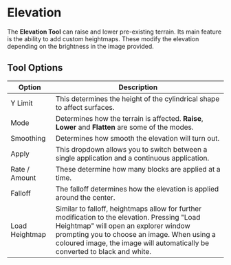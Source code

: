 # Elevation

The **Elevation Tool** can raise and lower pre-existing terrain. Its main feature is the ability to add custom heightmaps. These modify the elevation depending on the brightness in the image provided.

## Tool Options

| Option         | Description                                                                                                                                                                                                                                                         |
| -------------- | ------------------------------------------------------------------------------------------------------------------------------------------------------------------------------------------------------------------------------------------------------------------- |
| Y Limit        | This determines the height of the cylindrical shape to affect surfaces.                                                                                                                                                                                             |
| Mode           | Determines how the terrain is affected. **Raise**, **Lower** and **Flatten** are some of the modes.                                                                                                                                                                 |
| Smoothing      | Determines how smooth the elevation will turn out.                                                                                                                                                                                                                  |
| Apply          | This dropdown allows you to switch between a single application and a continuous application.                                                                                                                                                                       |
| Rate / Amount  | These determine how many blocks are applied at a time.                                                                                                                                                                                                              |
| Falloff        | The falloff determines how the elevation is applied around the center.                                                                                                                                                                                              |
| Load Heightmap | Similar to falloff, heightmaps allow for further modification to the elevation. Pressing "Load Heightmap" will open an explorer window prompting you to choose an image. When using a coloured image, the image will automatically be converted to black and white. |
